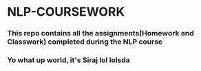 # NLP-COURSEWORK
### This repo contains all the assignments(Homework and Classwork) completed during the NLP course
### Yo what up world, it's Siraj lol lolsda
